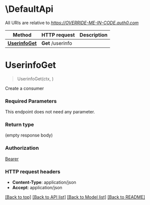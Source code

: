 # \DefaultApi

All URIs are relative to *https://OVERRIDE-ME-IN-CODE.auth0.com*

Method | HTTP request | Description
------------- | ------------- | -------------
[**UserinfoGet**](DefaultApi.md#UserinfoGet) | **Get** /userinfo | 


# **UserinfoGet**
> UserinfoGet(ctx, )


Create a consumer

### Required Parameters
This endpoint does not need any parameter.

### Return type

 (empty response body)

### Authorization

[Bearer](../README.md#Bearer)

### HTTP request headers

 - **Content-Type**: application/json
 - **Accept**: application/json

[[Back to top]](#) [[Back to API list]](../README.md#documentation-for-api-endpoints) [[Back to Model list]](../README.md#documentation-for-models) [[Back to README]](../README.md)

